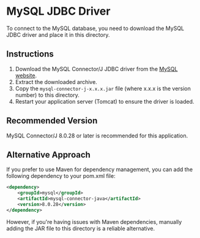 # MySQL JDBC Driver

To connect to the MySQL database, you need to download the MySQL JDBC driver and place it in this directory.

## Instructions

1. Download the MySQL Connector/J JDBC driver from the [MySQL website](https://dev.mysql.com/downloads/connector/j/).
2. Extract the downloaded archive.
3. Copy the `mysql-connector-j-x.x.x.jar` file (where x.x.x is the version number) to this directory.
4. Restart your application server (Tomcat) to ensure the driver is loaded.

## Recommended Version

MySQL Connector/J 8.0.28 or later is recommended for this application.

## Alternative Approach

If you prefer to use Maven for dependency management, you can add the following dependency to your pom.xml file:

```xml
<dependency>
    <groupId>mysql</groupId>
    <artifactId>mysql-connector-java</artifactId>
    <version>8.0.28</version>
</dependency>
```

However, if you're having issues with Maven dependencies, manually adding the JAR file to this directory is a reliable alternative.